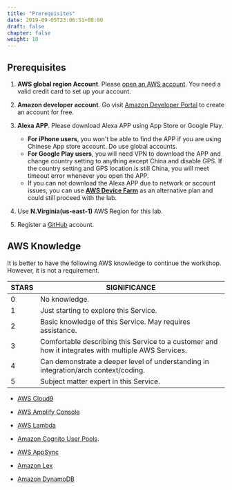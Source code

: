 ```yaml
---
title: "Prerequisites"
date: 2019-09-05T23:06:51+08:00
draft: false
chapter: false
weight: 10
---
```


##	Prerequisites

1. **AWS global region Account**. Please [open an AWS account](https://aws.amazon.com). 
You need a valid credit card to set up your account. 

1. **Amazon developer account**. Go visit [Amazon Developer Portal](https://developer.amazon.com/) 
to create an account for free.

1. **Alexa APP**. Please download Alexa APP using App Store or Google Play. 
    - **For iPhone users**, you won't be able to find the APP if you are using Chinese App store account. Do use 
    global accounts.
    - **For Google Play users**, you will need VPN to download the APP and change country setting to anything except 
    China and disable GPS. If the country setting and GPS location is still China, you will meet 
    timeout error whenever you open the APP. 
    - If you can not download the Alexa APP due to network or account issues, you can use **[AWS Device Farm](https://aws.amazon.com/device-farm/)** as 
    an alternative plan and could still proceed with the lab.

1. Use **N.Virginia(us-east-1)** AWS Region for this lab.

1. Register a [GitHub](https://github.com/) account.


## AWS Knowledge

It is better to have the following AWS knowledge to continue the workshop. However, it is not a requirement.

| STARS | SIGNIFICANCE                                                 |
| ----- | ------------------------------------------------------------ |
| 0     | No knowledge.                                                |
| 1     | Just starting to explore this Service. |
| 2     | Basic knowledge of this Service. May requires assistance. |
| 3     | Comfortable describing this Service to a customer and how it integrates with multiple AWS Services. |
| 4     | Can demonstrate a deeper level of understanding in integration/arch context/coding. |
| 5     | Subject matter expert in this Service. |


* [AWS Cloud9](https://aws.amazon.com/cloud9/) <i class="fas fa-star"></i>

* [AWS Amplify Console](https://aws.amazon.com/amplify/console/)

* [AWS Lambda](https://aws.amazon.com/lambda/) <i class="fas fa-star"></i>

* [Amazon Cognito User Pools](https://docs.aws.amazon.com/cognito/latest/developerguide/cognito-user-identity-pools.html). <i class="fas fa-star"></i>

* [AWS AppSync](https://aws.amazon.com/appsync/)

* [Amazon Lex](https://aws.amazon.com/lex/)

* [Amazon DynamoDB](https://aws.amazon.com/dynamodb/) <i class="fas fa-star"></i>



